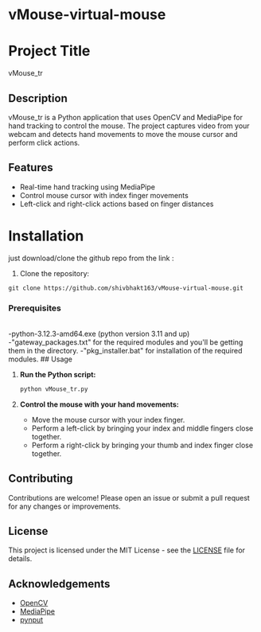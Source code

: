 # vMouse-virtual-mouse
# Project Title

vMouse_tr

## Description

vMouse_tr is a Python application that uses OpenCV and MediaPipe for hand tracking to control the mouse. The project captures video from your webcam and detects hand movements to move the mouse cursor and perform click actions.

## Features

- Real-time hand tracking using MediaPipe
- Control mouse cursor with index finger movements
- Left-click and right-click actions based on finger distances

<h1>Installation</h1>

just download/clone the github repo from the link : 
<ol>
    <li>Clone the repository:</li>
</ol>

<pre><code>git clone https://github.com/shivbhakt163/vMouse-virtual-mouse.git
</code></pre>


### Prerequisites
<br>
-python-3.12.3-amd64.exe (python version 3.11 and up)
</br>
<br1>
-"gateway_packages.txt" for the required modules and you'll be getting them in the directory.
</br1>
-"pkg_installer.bat" for installation of the required modules.
## Usage

1. **Run the Python script:**

    ```sh
    python vMouse_tr.py
    ```

2. **Control the mouse with your hand movements:**
    - Move the mouse cursor with your index finger.
    - Perform a left-click by bringing your index and middle fingers close together.
    - Perform a right-click by bringing your thumb and index finger close together.

## Contributing

Contributions are welcome! Please open an issue or submit a pull request for any changes or improvements.

## License

This project is licensed under the MIT License - see the [LICENSE](LICENSE) file for details.

## Acknowledgements

- [OpenCV](https://opencv.org/)
- [MediaPipe](https://mediapipe.dev/)
- [pynput](https://pypi.org/project/pynput/)


